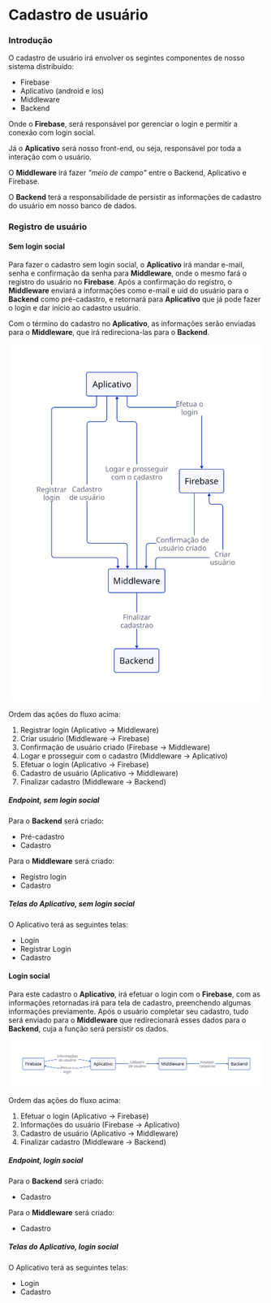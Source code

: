 # Cadastro de usuário

### Introdução

O cadastro de usuário irá envolver os segintes componentes de nosso sistema distribuído:

- Firebase
- Aplicativo (android e ios)
- Middleware
- Backend

Onde o **Firebase**, será responsável por gerenciar o login e permitir a conexão com login social.

Já o **Aplicativo** será nosso front-end, ou seja, responsável por toda a interação com o usuário.

O **Middleware** irá fazer *"meio de campo"* entre o Backend, Aplicativo e Firebase.

O **Backend** terá a responsabilidade de persistir as informações de cadastro do usuário em nosso banco de dados.

### Registro de usuário

#### Sem login social

Para fazer o cadastro sem login social, o **Aplicativo** irá mandar e-mail, senha e confirmação da senha para
**Middleware**, onde o mesmo fará o registro do usuário no **Firebase**. Após a confirmação do registro, o **Middleware**
enviará a informações como e-mail e uid do usuário para o **Backend** como pré-cadastro, e retornará para **Aplicativo**
que já pode fazer o login e dar início ao cadastro usuário.

Com o término do cadastro no **Aplicativo**, as informações serão enviadas para o **Middleware**, que irá redireciona-las
para o **Backend**.

![login-nao-social](../_media/cadastro-usuario/login-nao-social.svg)

Ordem das ações do fluxo acima:

1. Registrar login (Aplicativo -> Middleware)
2. Criar usuário (Middleware -> Firebase)
3. Confirmação de usuário criado (Firebase -> Middleware)
4. Logar e prosseguir com o cadastro (Middleware -> Aplicativo)
5. Efetuar o login (Aplicativo -> Firebase)
6. Cadastro de usuário (Aplicativo -> Middleware)
7. Finalizar cadastro (Middleware -> Backend)

##### Endpoint, sem login social

Para o **Backend** será criado:

- Pré-cadastro
- Cadastro

Para o **Middleware** será criado:

- Registro login
- Cadastro

##### Telas do Aplicativo, sem login social

O Aplicativo terá as seguintes telas:

- Login
- Registrar Login
- Cadastro

#### Login social

Para este cadastro o **Aplicativo**, irá efetuar o login com o **Firebase**, com as informações retornadas irá para
tela de cadastro, preenchendo algumas informações previamente. Após o usuário completar seu cadastro, tudo será enviado
para o **Middleware** que redirecionará esses dados para o **Backend**, cuja a função será persistir os dados.

![login-social](../_media/cadastro-usuario/login-social.svg)

Ordem das ações do fluxo acima:

1. Efetuar o login (Aplicativo -> Firebase)
2. Informações do usuário (Firebase -> Aplicativo)
3. Cadastro de usuário (Aplicativo -> Middleware)
4. Finalizar cadastro (Middleware -> Backend)

##### Endpoint, login social

Para o **Backend** será criado:

- Cadastro

Para o **Middleware** será criado:

- Cadastro

##### Telas do Aplicativo, login social

O Aplicativo terá as seguintes telas:

- Login
- Cadastro
